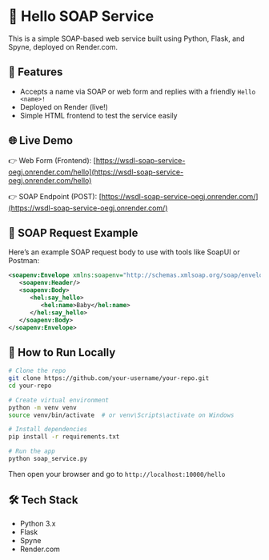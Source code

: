 
# 🧼 Hello SOAP Service

This is a simple SOAP-based web service built using Python, Flask, and Spyne, deployed on Render.com.

## 🚀 Features

* Accepts a name via SOAP or web form and replies with a friendly `Hello <name>!`
* Deployed on Render (live!)
* Simple HTML frontend to test the service easily

## 🌐 Live Demo

👉 Web Form (Frontend):
[https://wsdl-soap-service-oegj.onrender.com/hello](https://wsdl-soap-service-oegj.onrender.com/hello)

👉 SOAP Endpoint (POST):
[https://wsdl-soap-service-oegj.onrender.com/](https://wsdl-soap-service-oegj.onrender.com/)

## 🧼 SOAP Request Example

Here’s an example SOAP request body to use with tools like SoapUI or Postman:

```xml
<soapenv:Envelope xmlns:soapenv="http://schemas.xmlsoap.org/soap/envelope/" xmlns:hel="spyne.examples.hello">
   <soapenv:Header/>
   <soapenv:Body>
      <hel:say_hello>
         <hel:name>Baby</hel:name>
      </hel:say_hello>
   </soapenv:Body>
</soapenv:Envelope>
```

## 🧪 How to Run Locally

```bash
# Clone the repo
git clone https://github.com/your-username/your-repo.git
cd your-repo

# Create virtual environment
python -m venv venv
source venv/bin/activate  # or venv\Scripts\activate on Windows

# Install dependencies
pip install -r requirements.txt

# Run the app
python soap_service.py
```

Then open your browser and go to `http://localhost:10000/hello`

## 🛠️ Tech Stack

* Python 3.x
* Flask
* Spyne
* Render.com

